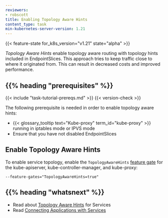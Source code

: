 ```yaml
---
reviewers:
- robscott
title: Enabling Topology Aware Hints
content_type: task
min-kubernetes-server-version: 1.21
---
```


<!-- overview -->
{{< feature-state for_k8s_version="v1.21" state="alpha" >}}

_Topology Aware Hints_ enable topology aware routing with topology hints
included in EndpointSlices. This approach tries to keep traffic close to where
it originated from. This can result in decreased costs and improved performance.

## {{% heading "prerequisites" %}}

  {{< include "task-tutorial-prereqs.md" >}} {{< version-check >}}

The following prerequisite is needed in order to enable topology aware hints:

* {{< glossary_tooltip text="Kube-proxy" term_id="kube-proxy" >}} running in
  iptables mode or IPVS mode
* Ensure that you have not disabled EndpointSlices

## Enable Topology Aware Hints

To enable service topology, enable the `TopologyAwareHints` [feature
gate](docs/reference/command-line-tools-reference/feature-gates/) for the
kube-apiserver, kube-controller-manager, and kube-proxy:

```
--feature-gates="TopologyAwareHints=true"
```

## {{% heading "whatsnext" %}}

* Read about [Topology Aware Hints](/docs/concepts/services-networking/topology-aware-hints) for Services
* Read [Connecting Applications with Services](/docs/concepts/services-networking/connect-applications-service/)
